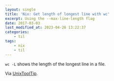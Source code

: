 ```yaml
---
layout: single
title: 'Nix: Get length of longest line with wc'
excerpt: Using the --max-line-length flag
date: 2017-03-03
last_modified_at: 2023-04-26 13:22:37
categories:
    - til
tags:
    - nix
    - til
---
```


`wc -L` shows the length of the longest line in a file.

Via [UnixToolTip](https://twitter.com/UnixToolTip/status/864158517506318336).

